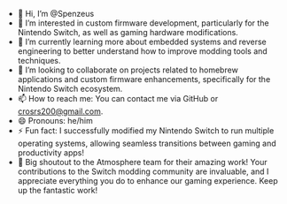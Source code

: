 - 👋 Hi, I’m @Spenzeus
- 👀 I’m interested in custom firmware development, particularly for the Nintendo Switch, as well as gaming hardware modifications.
- 🌱 I’m currently learning more about embedded systems and reverse engineering to better understand how to improve modding tools and techniques.
- 💞️ I’m looking to collaborate on projects related to homebrew applications and custom firmware enhancements, specifically for the Nintendo Switch ecosystem.
- 📫 How to reach me: You can contact me via GitHub or crosrs200@gmail.com.
- 😄 Pronouns: he/him
- ⚡ Fun fact: I successfully modified my Nintendo Switch to run multiple operating systems, allowing seamless transitions between gaming and productivity apps!
- 💖 Big shoutout to the Atmosphere team for their amazing work! Your contributions to the Switch modding community are invaluable, and I appreciate everything you do to enhance our gaming experience. Keep up the fantastic work!
